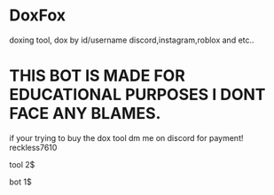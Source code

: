 # DoxFox
doxing tool, dox by id/username discord,instagram,roblox and etc..

# THIS BOT IS MADE FOR EDUCATIONAL PURPOSES I DONT FACE ANY BLAMES.

if your trying to buy the dox tool dm me on discord for payment! reckless7610


tool 2$


bot 1$
